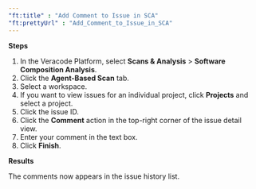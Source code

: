 ```yaml
---
"ft:title" : "Add Comment to Issue in SCA"
"ft:prettyUrl" : "Add_Comment_to_Issue_in_SCA"
---
```


<p font-size="13pt"><b>Steps</b></p>

1. In the Veracode Platform, select **Scans & Analysis** \> **Software Composition Analysis**.
2. Click the **Agent-Based Scan** tab.
3. Select a workspace.
4. If you want to view issues for an individual project, click **Projects** and select a project.
5. Click the issue ID.
6. Click the **Comment** action in the top-right corner of the issue detail view.
7. Enter your comment in the text box.
8. Click **Finish**.

<p font-size="13pt"><b>Results</b></p>

The comments now appears in the issue history list.